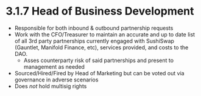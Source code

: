 # 3.1.7 Head of Business Development

* Responsible for both inbound & outbound partnership requests
* Work with the CFO/Treasurer to maintain an accurate and up to date list of all 3rd party partnerships currently engaged with SushiSwap (Gauntlet, Manifold Finance, etc), services provided, and costs to the DAO.
  * Asses counterparty risk of said partnerships and present to management as needed
* Sourced/Hired/Fired by Head of Marketing but can be voted out via governance in adverse scenarios
* Does _not_ hold multisig rights
